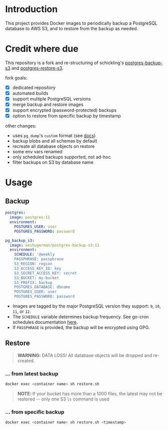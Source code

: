 # Introduction
This project provides Docker images to periodically backup a PostgreSQL database to AWS S3, and to restore from the backup as needed.

# Credit where due
This repository is a fork and re-structuring of schickling's [postgres-backup-s3](https://github.com/schickling/dockerfiles/tree/master/postgres-backup-s3) and [postgres-restore-s3](https://github.com/schickling/dockerfiles/tree/master/postgres-restore-s3).

fork goals:
  - [x] dedicated repository
  - [x] automated builds
  - [x] support multiple PostgreSQL versions
  - [x] merge backup and restore images
  - [x] support encrypted (password-protected) backups
  - [x] option to restore from specific backup by timestamp

other changes:
  - uses `pg_dump`'s `custom` format (see [docs](https://www.postgresql.org/docs/10/app-pgdump.html))
  - backup blobs and all schemas by default
  - recreate all database objects on restore
  - some env vars renamed
  - only scheduled backups supported, not ad-hoc
  - filter backups on S3 by database name


# Usage
## Backup
```yaml
postgres:
  image: postgres:11
  environment:
    POSTGRES_USER: user
    POSTGRES_PASSWORD: password

pg_backup_s3:
  image: eeshugerman/postgres-backup-s3:11
  environment:
    SCHEDULE: '@weekly
    PASSPHRASE: passphrase
    S3_REGION: region
    S3_ACCESS_KEY_ID: key
    S3_SECRET_ACCESS_KEY: secret
    S3_BUCKET: my-bucket
    S3_PREFIX: backup
    POSTGRES_DATABASE: dbname
    POSTGRES_USER: user
    POSTGRES_PASSWORD: password
```
- Images are tagged by the major PostgreSQL version they support: `9`, `10`, `11`, or `12`.
- The `SCHEDULE` variable determines backup frequency. See go-cron schedules documentation [here](http://godoc.org/github.com/robfig/cron#hdr-Predefined_schedules).
- If `PASSPHRASE` is provided, the backup will be encrypted using GPG.

## Restore
> **WARNING:** DATA LOSS! All database objects will be dropped and re-created.

### ... from latest backup
```sh
docker exec <container name> sh restore.sh
```
> **NOTE:** If your bucket has more than a 1000 files, the latest may not be restored -- only one S3 `ls` command is used

### ... from specific backup
```sh
docker exec <container name> sh restore.sh <timestamp>
```
